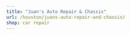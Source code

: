 ```yaml
---
title: "Juan's Auto Repair & Chassis"
url: /houston/juans-auto-repair-and-chassis/
shop: car repair
---
```

